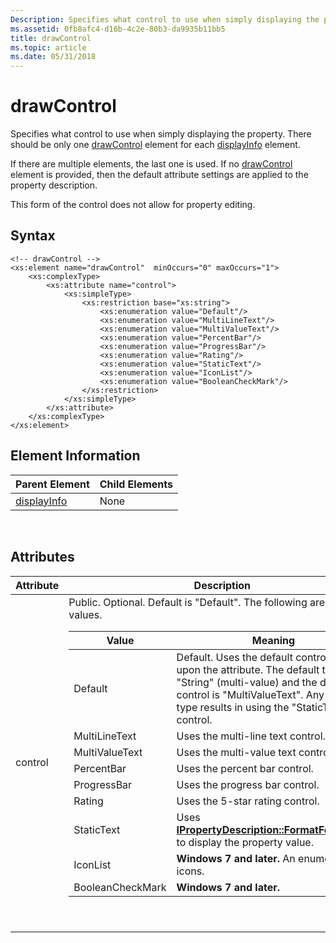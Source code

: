 ```yaml
---
Description: Specifies what control to use when simply displaying the property.
ms.assetid: 0fb8afc4-d16b-4c2e-80b3-da9935b11bb5
title: drawControl
ms.topic: article
ms.date: 05/31/2018
---
```


# drawControl

Specifies what control to use when simply displaying the property. There should be only one [drawControl]() element for each [displayInfo](./propdesc-schema-displayinfo.md) element.

If there are multiple elements, the last one is used. If no [drawControl]() element is provided, then the default attribute settings are applied to the property description.

This form of the control does not allow for property editing.

## Syntax


```
<!-- drawControl -->
<xs:element name="drawControl"  minOccurs="0" maxOccurs="1">
    <xs:complexType>
        <xs:attribute name="control">
            <xs:simpleType>
                <xs:restriction base="xs:string">
                    <xs:enumeration value="Default"/>
                    <xs:enumeration value="MultiLineText"/>
                    <xs:enumeration value="MultiValueText"/>
                    <xs:enumeration value="PercentBar"/>
                    <xs:enumeration value="ProgressBar"/>
                    <xs:enumeration value="Rating"/>
                    <xs:enumeration value="StaticText"/>
                    <xs:enumeration value="IconList"/>
                    <xs:enumeration value="BooleanCheckMark"/>
                </xs:restriction>
            </xs:simpleType>
        </xs:attribute>
    </xs:complexType>
</xs:element>
```



## Element Information



| Parent Element                                   | Child Elements |
|--------------------------------------------------|----------------|
| [displayInfo](./propdesc-schema-displayinfo.md) | None           |



 

## Attributes



<table>
<colgroup>
<col style="width: 50%" />
<col style="width: 50%" />
</colgroup>
<thead>
<tr class="header">
<th>Attribute</th>
<th>Description</th>
</tr>
</thead>
<tbody>
<tr class="odd">
<td>control</td>
<td>Public. Optional. Default is &quot;Default&quot;. The following are valid values. 
<table>
<thead>
<tr class="header">
<th>Value</th>
<th>Meaning</th>
</tr>
</thead>
<tbody>
<tr class="odd">
<td>Default</td>
<td>Default. Uses the default control, based upon the <typeInfo type=&quot;&quot;> attribute. The default type is &quot;String&quot; (multi-value) and the default control is &quot;MultiValueText&quot;. Any other type results in using the &quot;StaticText&quot; control.</td>
</tr>
<tr class="even">
<td>MultiLineText</td>
<td>Uses the multi-line text control.</td>
</tr>
<tr class="odd">
<td>MultiValueText</td>
<td>Uses the multi-value text control.</td>
</tr>
<tr class="even">
<td>PercentBar</td>
<td>Uses the percent bar control.</td>
</tr>
<tr class="odd">
<td>ProgressBar</td>
<td>Uses the progress bar control.</td>
</tr>
<tr class="even">
<td>Rating</td>
<td>Uses the 5-star rating control.</td>
</tr>
<tr class="odd">
<td>StaticText</td>
<td>Uses <a href="/windows/win32/api/propsys/nf-propsys-ipropertydescription-formatfordisplay"><strong>IPropertyDescription::FormatForDisplay</strong></a> to display the property value.</td>
</tr>
<tr class="even">
<td>IconList</td>
<td><strong>Windows 7 and later.</strong> An enumeration of icons.</td>
</tr>
<tr class="odd">
<td>BooleanCheckMark</td>
<td><strong>Windows 7 and later.</strong></td>
</tr>
</tbody>
</table>

<p> </p></td>
</tr>
</tbody>
</table>



 

 

 